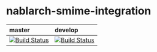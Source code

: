 # nablarch-smime-integration


| master | develop |
|:-----------|:------------|
|[![Build Status](https://travis-ci.org/nablarch/nablarch-smime-integration.svg?branch=master)](https://travis-ci.org/nablarch/nablarch-smime-integration)|[![Build Status](https://travis-ci.org/nablarch/nablarch-smime-integration.svg?branch=develop)](https://travis-ci.org/nablarch/nablarch-smime-integration)|
